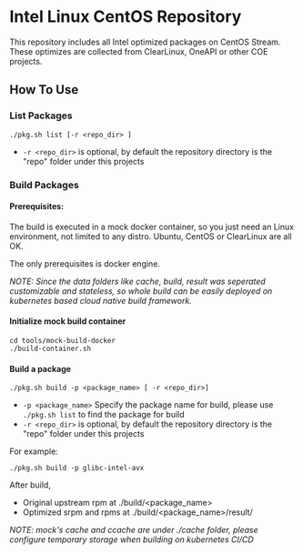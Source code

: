 # Intel Linux CentOS Repository

This repository includes all Intel optimized packages on CentOS Stream. These optimizes are collected from ClearLinux, OneAPI or other COE projects.

## How To Use

### List Packages
```
./pkg.sh list [-r <repo_dir> ]
```
* `-r <repo_dir>` is optional, by default the repository directory is the "repo" folder under this projects

### Build Packages

#### Prerequisites:

The build is executed in a mock docker container, so you just need an Linux environment, not limited to any distro. Ubuntu, CentOS or ClearLinux are all OK.

The only prerequisites is docker engine. 

_NOTE: Since the data folders like cache, build, result was seperated customizable and stateless, so whole build can be easily deployed on kubernetes based cloud native build framework._

#### Initialize mock build container
```
cd tools/mock-build-docker
./build-container.sh
```

#### Build a package
```
./pkg.sh build -p <package_name> [ -r <repo_dir>]
```
* `-p <package_name>` Specify the package name for build, please use `./pkg.sh list` to find the package for build
* `-r <repo_dir>` is optional, by default the repository directory is the "repo" folder under this projects

For example:
```
./pkg.sh build -p glibc-intel-avx
```

After build,
- Original upstream rpm at ./build/<package_name>
- Optimized srpm and rpms at ./build/<package_name>/result/

_NOTE: mock's cache and ccache are under ./cache folder, please configure temporary storage when building on kubernetes CI/CD_